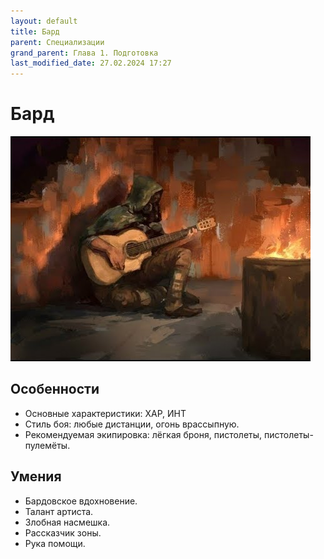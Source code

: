 ```yaml
---
layout: default
title: Бард
parent: Специализации
grand_parent: Глава 1. Подготовка
last_modified_date: 27.02.2024 17:27
---
```


# Бард

![bard.jpg](..%2F..%2Fassets%2Fimages%2Fbard.jpg)

## Особенности

- Основные характеристики: ХАР, ИНТ
- Стиль боя: любые дистанции, огонь врассыпную.
- Рекомендуемая экипировка: лёгкая броня, пистолеты, пистолеты-пулемёты.


## Умения

- Бардовское вдохновение.
- Талант артиста.
- Злобная насмешка.
- Рассказчик зоны.
- Рука помощи.
